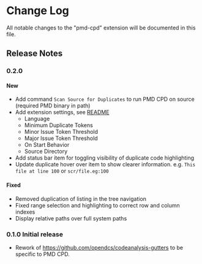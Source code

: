 # Change Log

All notable changes to the "pmd-cpd" extension will be documented in this file.

## Release Notes

### 0.2.0

#### New

- Add command `Scan Source for Duplicates` to run PMD CPD on source (required PMD binary in path)
- Add extension settings, see [README](./README.md)
  - Language
  - Minimum Duplicate Tokens
  - Minor Issue Token Threshold
  - Major Issue Token Threshold
  - On Start Behavior
  - Source Directory
- Add status bar item for toggling visibility of duplicate code highlighting
- Update duplicate hover over item to show clearer information. e.g. `This file at line 100` or `scr/file.eg:100`

#### Fixed

- Removed duplication of listing in the tree navigation
- Fixed range selection and highlighting to correct row and column indexes
- Display relative paths over full system paths

### 0.1.0 Initial release

- Rework of https://github.com/opendcs/codeanalysis-gutters to be specific to PMD CPD.
